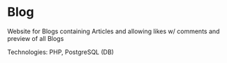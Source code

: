 # Blog

Website for Blogs containing Articles and allowing likes w/ comments and preview of all Blogs

Technologies: PHP, PostgreSQL (DB)
